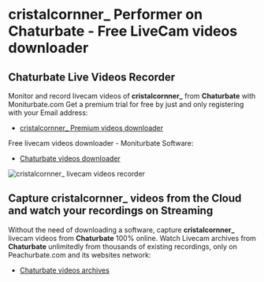 # cristalcornner_ Performer on Chaturbate - Free LiveCam videos downloader

## Chaturbate Live Videos Recorder

Monitor and record livecam videos of **cristalcornner_** from **Chaturbate** with Moniturbate.com
Get a premium trial for free by just and only registering with your Email address:
* [cristalcornner_ Premium videos downloader](https://moniturbate.com/request-demo-licence-key.html)

Free livecam videos downloader - Moniturbate Software:
* [Chaturbate videos downloader](https://moniturbate.com/moniturbate-download-software.html)

![cristalcornner_ livecam videos recorder](https://peachurnet.com/templates/moniturbate-software.png)


## Capture cristalcornner_ videos from the Cloud and watch your recordings on Streaming

Without the need of downloading a software, capture **cristalcornner_** livecam videos from **Chaturbate** 100% online.
Watch Livecam archives from **Chaturbate** unlimitedly from thousands of existing recordings, only on Peachurbate.com and its websites network:
* [Chaturbate videos archives](https://peachurnet.com/)
